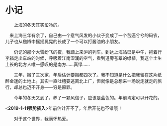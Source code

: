 # 小记 

&emsp;&emsp;上海的冬天其实蛮冷的。

&emsp;来上海三年有余了，自己由一个意气风发的小伙子变成了一个苦逼兮兮的码农，儿子也从襁褓中摇摇晃晃的长成了一个可以打酱油的小朋友。

&emsp;&emsp;仍记的那个大雪纷飞的夜，我踏上来沪的列车。到达上海站已是中午，拖着行李箱走出车站的时候，呼吸着江南湿润的空气，看到道旁苍翠的绿植，我这个土生土长的北方人唯一感叹的是南方……真绿……

&emsp;&emsp;三年，搬了三次家，年后估计要搬都四次了。我不知道是什么把我留在这片纸醉金迷的土地上。其实一直吐槽要逃离北上广，但就像是总想来一场说走就走的旅行，却总也迈不开身——穷是原罪。

&emsp;&emsp;今年的冬天又到了，养了一颗风信子，应该是蓝色的。年前肯定可以开花的。

<**2019-1-11强势插入**>年前估计开不了，年后开花也不错哦！

&emsp;&emsp;对于这个世界，我满怀热爱。
